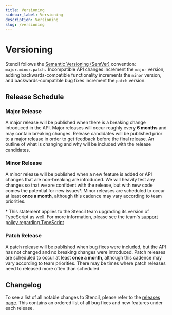 ```yaml
---
title: Versioning
sidebar_label: Versioning
description: Versioning
slug: /versioning
---
```


# Versioning

Stencil follows the <a href="https://semver.org/" target="_blank">Semantic Versioning (SemVer)</a> convention:
<code>major.minor.patch.</code> Incompatible API changes increment the <code>major</code> version, adding 
backwards-compatible functionality increments the <code>minor</code> version, and backwards-compatible bug fixes
increment the <code>patch</code> version.

## Release Schedule

### Major Release

A major release will be published when there is a breaking change introduced in the API. Major releases will occur
roughly every **6 months** and may contain breaking changes. Release candidates will be published prior to a major
release in order to get feedback before the final release. An outline of what is changing and why will be included with
the release candidates.

### Minor Release

A minor release will be published when a new feature is added or API changes that are non-breaking are introduced.
We will heavily test any changes so that we are confident with the release, but with new code comes the potential for
new issues*. Minor releases are scheduled to occur at least **once a month**, although this cadence may vary according 
to team priorities.

\* This statement applies to the Stencil team upgrading its version of TypeScript as well. For more information, please
see the team's [support policy regarding TypeScript](./support-policy.md#typescript-support)

### Patch Release

A patch release will be published when bug fixes were included, but the API has not changed and no breaking changes were
introduced.  Patch releases are scheduled to occur at least **once a month**, although this cadence may vary according
to team priorities. There may be times where patch releases need to released more often than scheduled.

## Changelog

To see a list of all notable changes to Stencil, please refer to the [releases
page](https://github.com/ionic-team/stencil/releases). This contains an ordered
list of all bug fixes and new features under each release.
